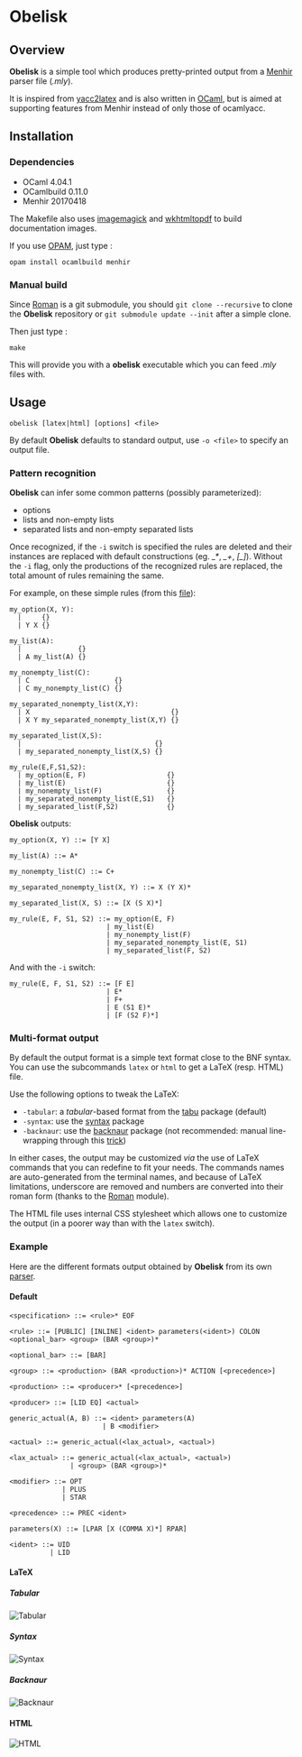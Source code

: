 # Obelisk
## Overview
**Obelisk** is a simple tool which produces pretty-printed output from a [Menhir] parser file (*.mly*).

It is inspired from [yacc2latex] and is also written in [OCaml], but is aimed at supporting features from Menhir instead of only those of ocamlyacc.

## Installation
### Dependencies
- OCaml 4.04.1
- OCamlbuild 0.11.0
- Menhir 20170418

The Makefile also uses [imagemagick] and [wkhtmltopdf] to build documentation images.

If you use [OPAM], just type :
```
opam install ocamlbuild menhir
```

### Manual build
Since [Roman] is a git submodule, you should `git clone --recursive` to clone the **Obelisk** repository or `git submodule update --init` after a simple clone.

Then just type :
```
make
```

This will provide you with a **obelisk** executable which you can feed *.mly* files with.

## Usage
```
obelisk [latex|html] [options] <file>
```

By default **Obelisk** defaults to standard output, use `-o <file>` to specify an output file.

### Pattern recognition
**Obelisk** can infer some common patterns (possibly parameterized):
- options
- lists and non-empty lists
- separated lists and non-empty separated lists

Once recognized, if the `-i` switch is specified the rules are deleted and their instances are replaced with default constructions (eg. *\_\**, *\_+*, *[\_]*). Without the `-i` flag, only the productions of the recognized rules are replaced, the total amount of rules remaining the same.

For example, on these simple rules (from this [file](doc/reco.mly)):
```
my_option(X, Y):
  |     {}
  | Y X {}

my_list(A):
  |              {}
  | A my_list(A) {}

my_nonempty_list(C):
  | C                     {}
  | C my_nonempty_list(C) {}

my_separated_nonempty_list(X,Y):
  | X                                   {}
  | X Y my_separated_nonempty_list(X,Y) {}

my_separated_list(X,S):
  |                                 {}
  | my_separated_nonempty_list(X,S) {}

my_rule(E,F,S1,S2):
  | my_option(E, F)                    {}
  | my_list(E)                         {}
  | my_nonempty_list(F)                {}
  | my_separated_nonempty_list(E,S1)   {}
  | my_separated_list(F,S2)            {}
```
**Obelisk** outputs:
```
my_option(X, Y) ::= [Y X]

my_list(A) ::= A*

my_nonempty_list(C) ::= C+

my_separated_nonempty_list(X, Y) ::= X (Y X)*

my_separated_list(X, S) ::= [X (S X)*]

my_rule(E, F, S1, S2) ::= my_option(E, F)
                        | my_list(E)
                        | my_nonempty_list(F)
                        | my_separated_nonempty_list(E, S1)
                        | my_separated_list(F, S2)
```
And with the `-i` switch:
```
my_rule(E, F, S1, S2) ::= [F E]
                        | E*
                        | F+
                        | E (S1 E)*
                        | [F (S2 F)*]
```

### Multi-format output
By default the output format is a simple text format close to the BNF syntax. You can use the subcommands `latex` or `html` to get a LaTeX (resp. HTML) file.

Use the following options to tweak the LaTeX:
- `-tabular`: a *tabular*-based format from the [tabu] package (default)
- `-syntax`: use the [syntax] package
- `-backnaur`: use the [backnaur] package (not recommended: manual line-wrapping through this [trick](https://tex.stackexchange.com/a/308753))

In either cases, the output may be customized *via* the use of LaTeX commands that you can redefine to fit your needs. The commands names are auto-generated from the terminal names, and because of LaTeX limitations, underscore are removed and numbers are converted into their roman form (thanks to the [Roman] module).

The HTML file uses internal CSS stylesheet which allows one to customize the output (in a poorer way than with the `latex` switch).

### Example
Here are the different formats output obtained by **Obelisk** from its own [parser](src/parser.mly).

#### Default
```
<specification> ::= <rule>* EOF

<rule> ::= [PUBLIC] [INLINE] <ident> parameters(<ident>) COLON <optional_bar> <group> (BAR <group>)*

<optional_bar> ::= [BAR]

<group> ::= <production> (BAR <production>)* ACTION [<precedence>]

<production> ::= <producer>* [<precedence>]

<producer> ::= [LID EQ] <actual>

generic_actual(A, B) ::= <ident> parameters(A)
                       | B <modifier>

<actual> ::= generic_actual(<lax_actual>, <actual>)

<lax_actual> ::= generic_actual(<lax_actual>, <actual>)
               | <group> (BAR <group>)*

<modifier> ::= OPT
             | PLUS
             | STAR

<precedence> ::= PREC <ident>

parameters(X) ::= [LPAR [X (COMMA X)*] RPAR]

<ident> ::= UID
          | LID
```

#### LaTeX
##### Tabular
![Tabular](misc/tabular.png)

##### Syntax
![Syntax](misc/syntax.png)

##### Backnaur
![Backnaur](misc/backnaur.png)

#### HTML
![HTML](misc/html.png)

[Menhir]: http://gallium.inria.fr/~fpottier/menhir/
[yacc2latex]: http://www-verimag.imag.fr/~raymond/index.php/yacc2latex/
[OCaml]: http://ocaml.org/
[OPAM]: http://opam.ocaml.org/
[wkhtmltopdf]: https://wkhtmltopdf.org/
[imagemagick]: http://www.imagemagick.org/script/index.php
[tabu]: https://www.ctan.org/pkg/tabu
[syntax]: https://www.ctan.org/pkg/syntax-mdw
[backnaur]: https://www.ctan.org/pkg/backnaur
[Roman]: https://github.com/lindig/roman
